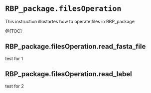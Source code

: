 ``RBP_package.filesOperation``
=======================
This instruction illustartes how to operate files in RBP_package

@[TOC]


## RBP_package.filesOperation.read_fasta_file
test for 1

## RBP_package.filesOperation.read_label
test for 2